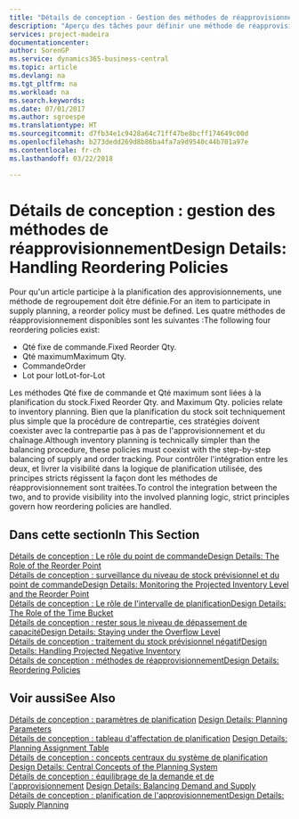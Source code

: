```yaml
---
title: "Détails de conception - Gestion des méthodes de réapprovisionnement | Microsoft Docs"
description: "Aperçu des tâches pour définir une méthode de réapprovisionnement dans la planification des approvisionnements."
services: project-madeira
documentationcenter: 
author: SorenGP
ms.service: dynamics365-business-central
ms.topic: article
ms.devlang: na
ms.tgt_pltfrm: na
ms.workload: na
ms.search.keywords: 
ms.date: 07/01/2017
ms.author: sgroespe
ms.translationtype: HT
ms.sourcegitcommit: d7fb34e1c9428a64c71ff47be8bcff174649c00d
ms.openlocfilehash: b273dedd269d8b86ba4fa7a9d9540c44b701a97e
ms.contentlocale: fr-ch
ms.lasthandoff: 03/22/2018

---
```

# <a name="design-details-handling-reordering-policies"></a><span data-ttu-id="b24b2-103">Détails de conception : gestion des méthodes de réapprovisionnement</span><span class="sxs-lookup"><span data-stu-id="b24b2-103">Design Details: Handling Reordering Policies</span></span>
<span data-ttu-id="b24b2-104">Pour qu'un article participe à la planification des approvisionnements, une méthode de regroupement doit être définie.</span><span class="sxs-lookup"><span data-stu-id="b24b2-104">For an item to participate in supply planning, a reorder policy must be defined.</span></span> <span data-ttu-id="b24b2-105">Les quatre méthodes de réapprovisionnement disponibles sont les suivantes :</span><span class="sxs-lookup"><span data-stu-id="b24b2-105">The following four reordering policies exist:</span></span>  
  
* <span data-ttu-id="b24b2-106">Qté fixe de commande.</span><span class="sxs-lookup"><span data-stu-id="b24b2-106">Fixed Reorder Qty.</span></span>  
* <span data-ttu-id="b24b2-107">Qté maximum</span><span class="sxs-lookup"><span data-stu-id="b24b2-107">Maximum Qty.</span></span>  
* <span data-ttu-id="b24b2-108">Commande</span><span class="sxs-lookup"><span data-stu-id="b24b2-108">Order</span></span>  
* <span data-ttu-id="b24b2-109">Lot pour lot</span><span class="sxs-lookup"><span data-stu-id="b24b2-109">Lot-for-Lot</span></span>  
  
<span data-ttu-id="b24b2-110">Les méthodes Qté fixe de commande et Qté maximum sont liées à la planification du stock.</span><span class="sxs-lookup"><span data-stu-id="b24b2-110">Fixed Reorder Qty. and Maximum Qty. policies relate to inventory planning.</span></span> <span data-ttu-id="b24b2-111">Bien que la planification du stock soit techniquement plus simple que la procédure de contrepartie, ces stratégies doivent coexister avec la contrepartie pas à pas de l'approvisionnement et du chaînage.</span><span class="sxs-lookup"><span data-stu-id="b24b2-111">Although inventory planning is technically simpler than the balancing procedure, these policies must coexist with the step-by-step balancing of supply and order tracking.</span></span> <span data-ttu-id="b24b2-112">Pour contrôler l'intégration entre les deux, et livrer la visibilité dans la logique de planification utilisée, des principes stricts régissent la façon dont les méthodes de réapprovisionnement sont traitées.</span><span class="sxs-lookup"><span data-stu-id="b24b2-112">To control the integration between the two, and to provide visibility into the involved planning logic, strict principles govern how reordering policies are handled.</span></span>  
  
## <a name="in-this-section"></a><span data-ttu-id="b24b2-113">Dans cette section</span><span class="sxs-lookup"><span data-stu-id="b24b2-113">In This Section</span></span>  
[<span data-ttu-id="b24b2-114">Détails de conception : Le rôle du point de commande</span><span class="sxs-lookup"><span data-stu-id="b24b2-114">Design Details: The Role of the Reorder Point</span></span>](design-details-the-role-of-the-reorder-point.md)  
[<span data-ttu-id="b24b2-115">Détails de conception : surveillance du niveau de stock prévisionnel et du point de commande</span><span class="sxs-lookup"><span data-stu-id="b24b2-115">Design Details: Monitoring the Projected Inventory Level and the Reorder Point</span></span>](design-details-monitoring-the-projected-inventory-level-and-the-reorder-point.md)  
[<span data-ttu-id="b24b2-116">Détails de conception : Le rôle de l'intervalle de planification</span><span class="sxs-lookup"><span data-stu-id="b24b2-116">Design Details: The Role of the Time Bucket</span></span>](design-details-the-role-of-the-time-bucket.md)  
[<span data-ttu-id="b24b2-117">Détails de conception : rester sous le niveau de dépassement de capacité</span><span class="sxs-lookup"><span data-stu-id="b24b2-117">Design Details: Staying under the Overflow Level</span></span>](design-details-staying-under-the-overflow-level.md)  
[<span data-ttu-id="b24b2-118">Détails de conception : traitement du stock prévisionnel négatif</span><span class="sxs-lookup"><span data-stu-id="b24b2-118">Design Details: Handling Projected Negative Inventory</span></span>](design-details-handling-projected-negative-inventory.md)  
[<span data-ttu-id="b24b2-119">Détails de conception : méthodes de réapprovisionnement</span><span class="sxs-lookup"><span data-stu-id="b24b2-119">Design Details: Reordering Policies</span></span>](design-details-reordering-policies.md)  
  
## <a name="see-also"></a><span data-ttu-id="b24b2-120">Voir aussi</span><span class="sxs-lookup"><span data-stu-id="b24b2-120">See Also</span></span>  
<span data-ttu-id="b24b2-121">[Détails de conception : paramètres de planification](design-details-planning-parameters.md) </span><span class="sxs-lookup"><span data-stu-id="b24b2-121">[Design Details: Planning Parameters](design-details-planning-parameters.md) </span></span>  
<span data-ttu-id="b24b2-122">[Détails de conception : tableau d'affectation de planification](design-details-planning-assignment-table.md) </span><span class="sxs-lookup"><span data-stu-id="b24b2-122">[Design Details: Planning Assignment Table](design-details-planning-assignment-table.md) </span></span>  
<span data-ttu-id="b24b2-123">[Détails de conception : concepts centraux du système de planification](design-details-central-concepts-of-the-planning-system.md) </span><span class="sxs-lookup"><span data-stu-id="b24b2-123">[Design Details: Central Concepts of the Planning System](design-details-central-concepts-of-the-planning-system.md) </span></span>  
<span data-ttu-id="b24b2-124">[Détails de conception : équilibrage de la demande et de l'approvisionnement](design-details-balancing-demand-and-supply.md) </span><span class="sxs-lookup"><span data-stu-id="b24b2-124">[Design Details: Balancing Demand and Supply](design-details-balancing-demand-and-supply.md) </span></span>  
[<span data-ttu-id="b24b2-125">Détails de conception : planification de l'approvisionnement</span><span class="sxs-lookup"><span data-stu-id="b24b2-125">Design Details: Supply Planning</span></span>](design-details-supply-planning.md)
